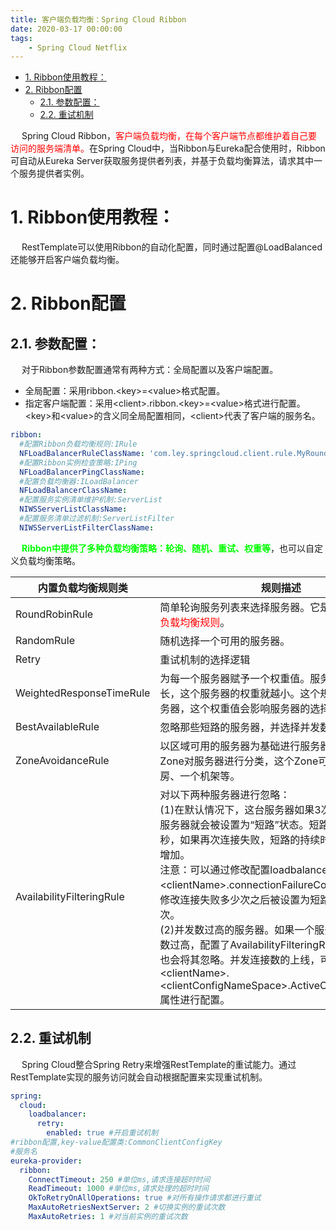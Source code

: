 ```yaml
---
title: 客户端负载均衡：Spring Cloud Ribbon
date: 2020-03-17 00:00:00
tags:
    - Spring Cloud Netflix
---
```

<!-- TOC -->

- [1. Ribbon使用教程：](#1-ribbon使用教程)
- [2. Ribbon配置](#2-ribbon配置)
    - [2.1. 参数配置：](#21-参数配置)
    - [2.2. 重试机制](#22-重试机制)

<!-- /TOC -->

&emsp; Spring Cloud Ribbon，<font color = "red">客户端负载均衡，在每个客户端节点都维护着自己要访问的服务端清单。</font>在Spring Cloud中，当Ribbon与Eureka配合使用时，Ribbon可自动从Eureka Server获取服务提供者列表，并基于负载均衡算法，请求其中一个服务提供者实例。  

# 1. Ribbon使用教程：  
&emsp; RestTemplate可以使用Ribbon的自动化配置，同时通过配置@LoadBalanced还能够开启客户端负载均衡。  

# 2. Ribbon配置  
## 2.1. 参数配置：  
&emsp; 对于Ribbon参数配置通常有两种方式：全局配置以及客户端配置。  
* 全局配置：采用ribbon.<key\>=<value\>格式配置。  
* 指定客户端配置：采用<client\>.ribbon.<key\>=<value\>格式进行配置。<key\>和<value\>的含义同全局配置相同，<client\>代表了客户端的服务名。  

```yaml
ribbon:
  #配置Ribbon负载均衡规则:IRule
  NFLoadBalancerRuleClassName: 'com.ley.springcloud.client.rule.MyRoundRobinRule'
  #配置Ribbon实例检查策略:IPing
  NFLoadBalancerPingClassName:
  #配置负载均衡器:ILoadBalancer
  NFLoadBalancerClassName:
  #配置服务实例清单维护机制:ServerList
  NIWSServerListClassName:
  #配置服务清单过滤机制:ServerListFilter
  NIWSServerListFilterClassName:
```

&emsp; **<font color = "lime">Ribbon中提供了多种负载均衡策略：轮询、随机、重试、权重等</font>**，也可以自定义负载均衡策略。  

|内置负载均衡规则类 |规则描述|
|---|---|
|RoundRobinRule |简单轮询服务列表来选择服务器。它是<font color = "red">Ribbon默认的负载均衡规则</font>。|
|RandomRule|随机选择一个可用的服务器。|
|Retry|重试机制的选择逻辑|
|WeightedResponseTimeRule 	|为每一个服务器赋予一个权重值。服务器响应时间越长，这个服务器的权重就越小。这个规则会随机选择服务器，这个权重值会影响服务器的选择。|
|BestAvailableRule|忽略那些短路的服务器，并选择并发数较低的服务器。|
|ZoneAvoidanceRule |以区域可用的服务器为基础进行服务器的选择。使用Zone对服务器进行分类，这个Zone可以理解为一个机房、一个机架等。|
|AvailabilityFilteringRule 	|对以下两种服务器进行忽略：<br/>(1)在默认情况下，这台服务器如果3次连接失败，这台服务器就会被设置为“短路”状态。短路状态将持续30秒，如果再次连接失败，短路的持续时间就会几何级地增加。<br/>注意：可以通过修改配置loadbalancer.<clientName\>.connectionFailureCountThreshold来修改连接失败多少次之后被设置为短路状态。默认是3次。<br/>(2)并发数过高的服务器。如果一个服务器的并发连接数过高，配置了AvailabilityFilteringRule规则的客户端也会将其忽略。并发连接数的上线，可以由客户端的<clientName\>.<clientConfigNameSpace\>.ActiveConnectionsLimit属性进行配置。|


## 2.2. 重试机制  
&emsp; Spring Cloud整合Spring Retry来增强RestTemplate的重试能力。通过RestTemplate实现的服务访问就会自动根据配置来实现重试机制。  

```yaml
spring:
  cloud:
    loadbalancer:
      retry:
        enabled: true #开启重试机制
#ribbon配置,key-value配置类:CommonClientConfigKey
#服务名
eureka-provider:
  ribbon:
    ConnectTimeout: 250 #单位ms,请求连接超时时间
    ReadTimeout: 1000 #单位ms,请求处理的超时时间
    OkToRetryOnAllOperations: true #对所有操作请求都进行重试
    MaxAutoRetriesNextServer: 2 #切换实例的重试次数
    MaxAutoRetries: 1 #对当前实例的重试次数
```
